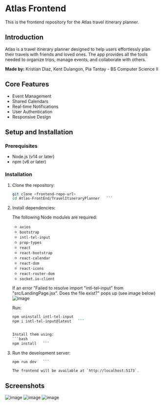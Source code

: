 # Atlas Frontend

This is the frontend repository for the Atlas travel itinerary planner.

## Introduction

Atlas is a travel itinerary planner designed to help users effortlessly plan their travels with friends and loved ones. The app provides all the tools needed to organize trips, manage events, and collaborate with others.

**Made by:** Kristian Diaz, Kent Dulangon, Pia Tantay - BS Computer Science II

## Core Features

- Event Management
- Shared Calendars
- Real-time Notifications
- User Authentication
- Responsive Design

## Setup and Installation

### Prerequisites

- Node.js (v14 or later)
- npm (v6 or later)

### Installation

1. Clone the repository:
   ```bash
   git clone <frontend-repo-url>
   cd Atlas-FrontEnd/TravelItineraryPlanner   ```

2. Install dependencies:

   The following Node modules are required:

   - `axios`
   - `bootstrap`
   - `intl-tel-input`
   - `prop-types`
   - `react`
   - `react-bootstrap`
   - `react-calendar`
   - `react-dom`
   - `react-icons`
   - `react-router-dom`
   - `socket.io-client`
  
   If an error "Failed to resolve import "intl-tel-input" from "src/LandingPage.jsx". Does the     file exist?" pops up (see image below)
![image](https://github.com/user-attachments/assets/e9204dec-1977-4c7b-84e6-d83039087bc5)

   Run: 
   ```bash 
   npm uninstall intl-tel-input
   npm i intl-tel-input@latest   ```


   Install them using:
   ```bash
   npm install   ```

3. Run the development server:
   ```bash
   npm run dev   ```

   The frontend will be available at `http://localhost:5173`.

## Screenshots

![image](https://github.com/user-attachments/assets/29889659-b9bc-4bd6-8bc1-16bc9a78ec7a)
![image](https://github.com/user-attachments/assets/304e650f-4c7b-4a06-9202-04b6888efdd1)
![image](https://github.com/user-attachments/assets/c1c43aa0-0863-4686-9e41-d3bdf3540fb3)



